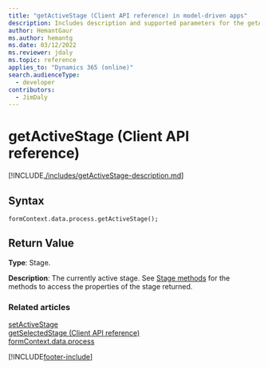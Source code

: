 ```yaml
---
title: "getActiveStage (Client API reference) in model-driven apps"
description: Includes description and supported parameters for the getActiveStage method.
author: HemantGaur
ms.author: hemantg
ms.date: 03/12/2022
ms.reviewer: jdaly
ms.topic: reference
applies_to: "Dynamics 365 (online)"
search.audienceType: 
  - developer
contributors:
  - JimDaly
---
```

# getActiveStage (Client API reference)



[!INCLUDE[./includes/getActiveStage-description.md](./includes/getActiveStage-description.md)]

## Syntax

`formContext.data.process.getActiveStage();`

## Return Value

**Type**: Stage. 

**Description**: The currently active stage. See [Stage methods](../../formContext-data-process.md#stage-methods) for the methods to access the properties of the stage returned.

### Related articles

[setActiveStage](setActiveStage.md)   
[getSelectedStage (Client API reference)](../getSelectedStage.md)   
[formContext.data.process](../../formContext-data-process.md)
 

[!INCLUDE[footer-include](../../../../../../includes/footer-banner.md)]

